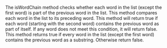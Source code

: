 The isWordChain method checks whether each word in the list (except the first word) is part of the previous word in the list.
This method compares each word in the list to its preceding word. This method will return true if each word (starting with the second word) contains the previous word as part of itself. If any word does not meet this condition, it will return false.
This method returns true if every word in the list (except the first word) contains the previous word as a substring. Otherwise return false.
